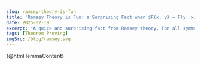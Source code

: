 ```yaml
---
slug: ramsey-theory-is-fun
title: 'Ramsey Theory is Fun: a Surprising Fact when $F(x, y) = F(y, x)$'
date: 2025-02-19
excerpt: "A quick and surprising fact from Ramsey theory. For all symmetric functions $F(x, y) \\rightarrow \\mathcal{Y}$ with a reasonably sized domain, then we can find a set $S$ such that for all $x, y \\in S$, $F(x, y) \\neq \\mathcal{Y}$ of a logarithmic size (in the domain)!"
tags: [Theorem Proving]
imgSrc: /blog/ramsey.svg
---
```


<script>
  // Import the content of the HTML file as a raw string
  import lemmaContent from './typst/ramsey-theory-is-fun.html?raw';
</script>
<link href="/blog/typst-style.css" rel="stylesheet" />

<div class="article">
{@html lemmaContent}
</div>
